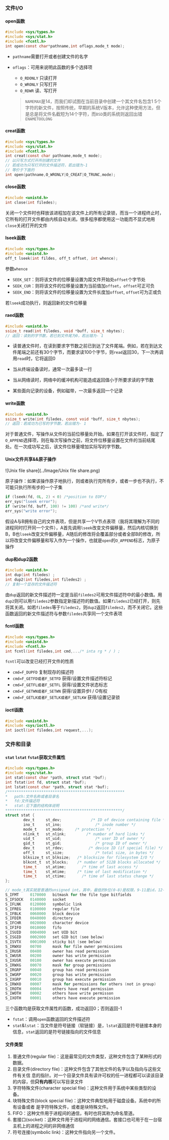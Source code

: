 ### 文件I/O

#### open函数

```c
#include <sys/types.h>
#include <sys/stat.h>
#include <fcntl.h>
int open(const char*pathname,int oflags,mode_t mode);
```

- `pathname`需要打开或者创建文件的名字

- `oflags`：可用来说明此函数的多个选择项

  - `O_RDONLY` 只读打开
  - `O_WRONLY` 只写打开
  - `O_RDWR` 读、写打开

  > `NAMEMAX`是14，而我们却试图在当前目录中创建一个其文件名包含1 5个字符的新文件，按照传统，早期的系统V版本，允许这种使用方法，但是总是将文件名截短为14个字符，而`BSD`类的系统则返回出错`ENAMETOOLONG`

#### creat函数

```C
#include <sys/types.h>
#include <sys/stat.h>
#include <fcntl.h>
int creat(const char pathname,mode_t mode);
// 以只写方式打开所创建的文件
// 若成功为只写打开的文件描述符，若出错为-1
// 等价于下面的
int open(pathname,O_WRONLY|O_CREAT|O_TRUNC,mode);
```

#### close函数

```C
#include <unistd.h>
int close(int filedes);
```

关闭一个文件时也释放该进程加在该文件上的所有记录锁，而当一个进程终止时，它所有的打开文件都由内核自动关闭。很多程序都使用这一功能而不显式地用`close`关闭打开的文件

#### lseek函数

```C
#include <sys/types.h>
#include <unistd.h>
off_t lseek(int fildes, off_t offset, int whence);
```

参数`whence`

- `SEEK_SET`：则将该文件的位移量设置为距文件开始处`offset`个字节处
- `SEEK_CUR`：则将该文件的位移量设置为当前值加`offset`，`offset`可正可负
- `SEEK_END`：则将该文件的位移量设置为文件长度加`offset`, `offset`可为正或负

若`lseek`成功执行，则返回新的文件位移量

#### raed函数

```C
#include <unistd.h>
ssize_t read(int filedes, void *buff, size_t nbytes);
// 返回：读到的字节数，若已到文件尾为0，若出错为- 1
```

- 读普通文件时，在读到要求字节数之前已到达了文件尾端。例如，若在到达文件尾端之前还有30个字节，而要求读100个字节，则`read`返回30，下一次再调用`read`时，它将返回0

- 当从终端设备读时，通常一次最多读一行
- 当从网络读时，网络中的缓冲机构可能造成返回值小于所要求读的字节数
- 某些面向记录的设备，例如磁带，一次最多返回一个记录

#### write函数

```C
#include <unistd.h>
ssize_t write(int filedes, const void *buff, size_t nbytes);
// 返回：若成功为已写的字节数，若出错为- 1
```

对于普通文件，写操作从文件的当前位移量处开始。如果在打开该文件时，指定了`O_APPEND`选择项，则在每次写操作之前，将文件位移量设置在文件的当前结尾处。在一次成功写之后，该文件位移量增加实际写的字节数。

#### Unix文件共享&&原子操作

![Unix file share](../Image/Unix file share.png)

原子操作：如果该操作原子地执行，则或者执行完所有步，或者一步也不执行，不可能只执行所有步的一个子集

```c
if (lseek(fd, 0L, 2) < 0) /*position to EOF*/
err_sys("lseek error");
if (write(fd, buff, 100) != 100) /*and write*/
err_sys("write error");
```

假设A与B拥有自己的文件表项，但是共享一个V节点表项（我将其理解为不同的进程同时打开同一个文件），A首先调用`lseek`改变文件偏移量，然后内核切换到B，B也`lseek`改变文件偏移量，A随后的修改将会覆盖部分或者全部B的修改，所以将改变文件偏移量和写入作为一个操作，也就是`open`的`O_APPEND`标志，为原子操作

#### dup和dup2函数

```C
#include <unistd.h>
int dup(int filedes) ;
int dup2(int filedes,int filedes2) ;
// 复制一个显存的文件描述符
```

由`dup`返回的新文件描述符一定是当前`filedes2`可用文件描述符中的最小数值。用`dup2`则可以用`filedes2`参数指定新描述符的数值。如果`filedes2`已经打开，则先将其关闭。如若`filedes`等于`filedes2`，则`dup2`返回`filedes2`，而不关闭它。这些函数返回的新文件描述符与参数`filedes`共享同一个文件表项

#### fcntl函数

```C
#include <sys/types.h>
#include <unistd.h>
#include <fcntl.h>
int fcntl(int filedes,int cmd,.../* inta rg * / ) ;
```

`fcntl`可以改变已经打开文件的性质

- `cmd=F_DUPFD` 复制现存的描述符
- `cmd=F_GETFD或者F_SETFD` 获得/设置文件描述符标记
- `cmd=F_GETFL或者F_SETFL` 获得/设置文件状态标志
- `cmd=F_GETWN或者F_SETWN` 获得/设置异步I / O有权
- `cmd=F_GETLK或者F_SETLK或者F_SETLKW` 获得/设置记录锁

#### ioctl函数

```C
#include <unistd.h> 
#include <sys/ioctl.h>
int ioctl(int filedes,int request,...);
```

### 文件和目录

#### `stat` `lstat` `fstat`获取文件属性

```C
#include <sys/types.h>
#include <sys/stat.h>
int stat(const char *path, struct stat *buf);
int fstat(int fd, struct stat *buf);
int lstat(const char *path, struct stat *buf);
/****************************************************
*	path:文件名称或者目录名
*	fd:文件描述符
*	stat:见下面的结构体说明
****************************************************/
struct stat {
        dev_t     st_dev;             /* ID of device containing file */          //  文件的设备编号
        ino_t     st_ino;               /* inode number */                                   //  结点
        mode_t    st_mode;     /* protection */                                           //  文件的类型和存取的权限
        nlink_t   st_nlink;         /* number of hard links */                       // 连到该文件的硬链接数目，新建的文件则硬连接数为 1
        uid_t     st_uid;               /* user ID of owner */                                // 用户ID
        gid_t     st_gid;               /* group ID of owner */                             // 组ID
        dev_t     st_rdev;           /* device ID (if special file) */                 // 若此文件为设备文件，则为其设备的编号
        off_t     st_size;              /* total size, in bytes */                             //  文件字节数(文件大小)
        blksize_t st_blksize;   /* blocksize for filesystem I/O */          // 块大小
        blkcnt_t  st_blocks;    /* number of 512B blocks allocated */           // 块数
        time_t    st_atime;       /* time of last access */                                  //  最后一次访问时间
        time_t    st_mtime;     /* time of last modification */                         // 最后一次修改时间
        time_t    st_ctime;       /* time of last status change */                       // 最后一次改变时间
};

// mode_t其实就是普通的unsigned int。其中，最低的9位(0-8)是权限，9-11是id，12-15是类型。
S_IFMT     0170000   bitmask for the file type bitfields
S_IFSOCK   0140000   socket
S_IFLNK    0120000   symbolic link
S_IFREG    0100000   regular file
S_IFBLK    0060000   block device
S_IFDIR    0040000   directory
S_IFCHR    0020000   character device
S_IFIFO    0010000   fifo
S_ISUID    0004000   set UID bit
S_ISGID    0002000   set GID bit (see below)
S_ISVTX    0001000   sticky bit (see below)
S_IRWXU    00700     mask for file owner permissions
S_IRUSR    00400     owner has read permission
S_IWUSR    00200     owner has write permission
S_IXUSR    00100     owner has execute permission
S_IRWXG    00070     mask for group permissions
S_IRGRP    00040     group has read permission
S_IWGRP    00020     group has write permission
S_IXGRP    00010     group has execute permission
S_IRWXO    00007     mask for permissions for others (not in group)
S_IROTH    00004     others have read permission
S_IWOTH    00002     others have write permisson
S_IXOTH    00001     others have execute permission
```



三个函数均是获取文件属性的函数，成功返回0；否则返回-1

- `fstat`：调用`open`函数返回的文件描述符
- `stat`&`lstat`：当文件是符号链接（软链接）是，`lstat`返回是符号链接本身的信息，`stat`返回的是符号链接指向的文件信息

#### 文件类型

1. 普通文件(regular file)：这是最常见的文件类型，这种文件包含了某种形式的数据。
2. 目录文件(directory file)：这种文件包含了其他文件的名字以及指向与这些文件有关信 息的指针。对一个目录文件具有读许可权的任一进程都可以读该目录的内容，但**只有内核**可以写目录文件
3. 字符特殊文件(character special file)：这种文件用于系统中某些类型的设备。
4. 块特殊文件(block special file)：这种文件典型地用于磁盘设备。系统中的所有设备或者 是字符特殊文件，或者是块特殊文件。
5. FIFO：这种文件用于进程间的通信，有时也将其称为命名管道。
6. 套接口(socket)：这种文件用于进程间的网络通信。套接口也可用于在一台宿主机上的进程之间的非网络通信
7. 符号连接(symbolic link)：这种文件指向另一个文件。

